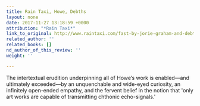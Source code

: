 ```yaml
---
title: Rain Taxi, Howe, Debths
layout: none
date: 2017-11-27 13:18:59 +0000
attribution: "*Rain Taxi*"
link_to_original: http://www.raintaxi.com/fast-by-jorie-graham-and-debths-by-susan-howe/
related_author: ''
related_books: []
nd_author_of_this_review: ''
weight: ''

---
```

The intertextual erudition underpinning all of Howe’s work is enabled—and ultimately exceeded—by an unquenchable and wide-eyed curiosity, an infinitely open-ended empathy, and the fervent belief in the notion that 'only art works are capable of transmitting chthonic echo-signals.'